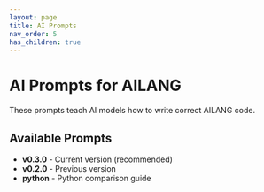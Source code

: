 ```yaml
---
layout: page
title: AI Prompts
nav_order: 5
has_children: true
---
```


# AI Prompts for AILANG

These prompts teach AI models how to write correct AILANG code.

## Available Prompts

- **v0.3.0** - Current version (recommended)
- **v0.2.0** - Previous version
- **python** - Python comparison guide

